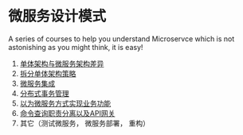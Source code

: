 微服务设计模式
============

A series of courses to help you understand Microservce which is not astonishing as you might think, it is easy!

1. [单体架构与微服务架构差异](./Course1:%20What%20is%20Microservice/index.md)
2. [拆分单体架构策略](./Course2:%20Decompose%20monolithic%20system/index.md)
3. [微服务集成]((./../Course3:%20Messaging/index.md))
4. [分布式事务管理](./Course4:%20Manage%20transactions%20using%20Saga/index.md)
5. [以为微服务方式实现业务功能](./Course5:%20Implementing%20business%20logic/index.md)
6. [命令查询职责分离以及API网关](./Course6:%20CQRS/index.md)
7. 其它（测试微服务， 微服务部署， 重构）
